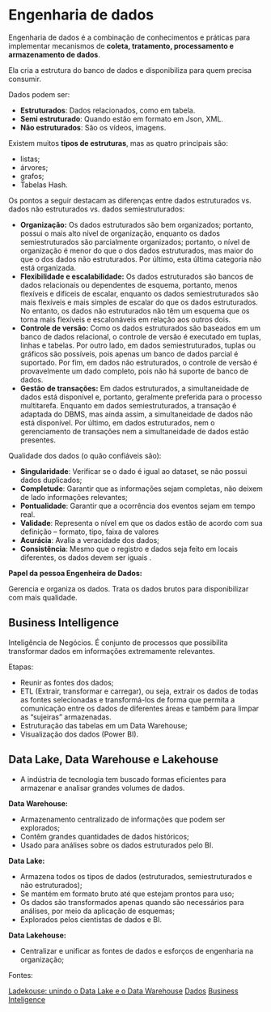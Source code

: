 <h1> Engenharia de dados </h1>

Engenharia de dados é a combinação de conhecimentos e práticas para implementar mecanismos de **coleta, tratamento, processamento e armazenamento de dados**.

Ela cria a estrutura do banco de dados e disponibiliza para quem precisa consumir.

Dados podem ser:

- **Estruturados**: Dados relacionados, como em tabela.
- **Semi estruturado**: Quando estão em formato em Json, XML.
- **Não estruturados**: São os vídeos, imagens.

Existem muitos **tipos de estruturas**, mas as quatro principais são:

- listas;
- árvores;
- grafos;
- Tabelas Hash.

Os pontos a seguir destacam as diferenças entre dados estruturados vs. dados não estruturados vs. dados semiestruturados:

- **Organização:** Os dados estruturados são bem organizados; portanto, possui o mais alto nível de organização, enquanto os dados semiestruturados são parcialmente organizados; portanto, o nível de organização é menor do que o dos dados estruturados, mas maior do que o dos dados não estruturados. Por último, esta última categoria não está organizada.
- **Flexibilidade e escalabilidade:** Os dados estruturados são bancos de dados relacionais ou dependentes de esquema, portanto, menos flexíveis e difíceis de escalar, enquanto os dados semiestruturados são mais flexíveis e mais simples de escalar do que os dados estruturados. No entanto, os dados não estruturados não têm um esquema que os torna mais flexíveis e escalonáveis em relação aos outros dois.
- **Controle de versão:** Como os dados estruturados são baseados em um banco de dados relacional, o controle de versão é executado em tuplas, linhas e tabelas. Por outro lado, em dados semiestruturados, tuplas ou gráficos são possíveis, pois apenas um banco de dados parcial é suportado. Por fim, em dados não estruturados, o controle de versão é provavelmente um dado completo, pois não há suporte de banco de dados.
- **Gestão de transações:** Em dados estruturados, a simultaneidade de dados está disponível e, portanto, geralmente preferida para o processo multitarefa. Enquanto em dados semiestruturados, a transação é adaptada do DBMS, mas ainda assim, a simultaneidade de dados não está disponível. Por último, em dados estruturados, nem o gerenciamento de transações nem a simultaneidade de dados estão presentes.

Qualidade dos dados (o quão confiáveis são):

- **Singularidade**: Verificar se o dado é igual ao dataset, se não possui dados duplicados;
- **Completude**: Garantir que as informações sejam completas, não deixem de lado informações relevantes;
- **Pontualidade**: Garantir que a ocorrência dos eventos sejam em tempo real.
- **Validade**: Representa o nível em que os dados estão de acordo com sua definição – formato, tipo, faixa de valores
- **Acurácia**: Avalia a veracidade dos dados;
- **Consistência**: Mesmo que o registro e dados seja feito em locais diferentes, os dados devem ser iguais
.

**Papel da pessoa Engenheira de Dados:**

Gerencia e organiza os dados. Trata os dados brutos para disponibilizar com mais qualidade.

<h2>Business Intelligence</h2>

Inteligência de Negócios. É conjunto de processos que possibilita transformar dados em informações extremamente relevantes.

Etapas:

- Reunir as fontes dos dados;
- ETL (Extrair, transformar e carregar), ou seja, extrair os dados de todas as fontes selecionadas e transformá-los de forma que permita a comunicação entre os dados de diferentes áreas e também para limpar as “sujeiras” armazenadas.
- Estruturação das tabelas em um Data Warehouse;
- Visualização dos dados (Power BI).

<h2>Data Lake, Data Warehouse e Lakehouse</h2>

- A indústria de tecnologia tem buscado formas eficientes para armazenar e analisar grandes volumes de dados.

**Data Warehouse:**

- Armazenamento centralizado de informações que podem ser explorados;
- Contêm grandes quantidades de dados históricos;
- Usado para análises sobre os dados estruturados pelo BI.

**Data Lake:**

- Armazena todos os tipos de dados (estruturados, semiestruturados e não estruturados);
- Se mantém em formato bruto até que estejam prontos para uso;
- Os dados são transformados apenas quando são necessários para análises, por meio da aplicação de esquemas;
- Explorados pelos cientistas de dados e BI.

**Data Lakehouse:**

- Centralizar e unificar as fontes de dados e esforços de engenharia na organização;

Fontes:

[Ladekouse: unindo o Data Lake e o Data Warehouse](https://medium.com/data-hackers/lakehouse-unindo-o-data-lake-e-o-data-warehouse-1428be2dda21)
[Dados](https://www.astera.com/pt/type/blog/structured-semi-structured-and-unstructured-data/)
[Business Inteligence](https://www.alura.com.br/artigos/business-intelligence-o-que-e)